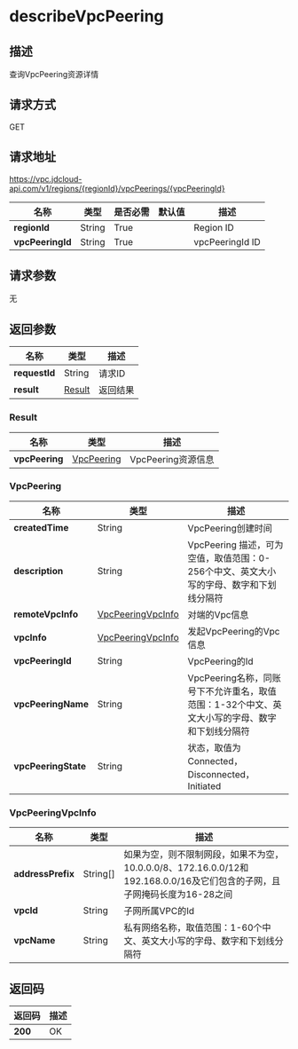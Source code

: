 # describeVpcPeering


## 描述
查询VpcPeering资源详情

## 请求方式
GET

## 请求地址
https://vpc.jdcloud-api.com/v1/regions/{regionId}/vpcPeerings/{vpcPeeringId}

|名称|类型|是否必需|默认值|描述|
|---|---|---|---|---|
|**regionId**|String|True||Region ID|
|**vpcPeeringId**|String|True||vpcPeeringId ID|

## 请求参数
无


## 返回参数
|名称|类型|描述|
|---|---|---|
|**requestId**|String|请求ID|
|**result**|[Result](##Result)|返回结果|


### <a name="Result">Result</a>
|名称|类型|描述|
|---|---|---|
|**vpcPeering**|[VpcPeering](##VpcPeering)|VpcPeering资源信息|
### <a name="VpcPeering">VpcPeering</a>
|名称|类型|描述|
|---|---|---|
|**createdTime**|String|VpcPeering创建时间|
|**description**|String|VpcPeering 描述，可为空值，取值范围：0-256个中文、英文大小写的字母、数字和下划线分隔符|
|**remoteVpcInfo**|[VpcPeeringVpcInfo](##VpcPeeringVpcInfo)|对端的Vpc信息|
|**vpcInfo**|[VpcPeeringVpcInfo](##VpcPeeringVpcInfo)|发起VpcPeering的Vpc信息|
|**vpcPeeringId**|String|VpcPeering的Id|
|**vpcPeeringName**|String|VpcPeering名称，同账号下不允许重名，取值范围：1-32个中文、英文大小写的字母、数字和下划线分隔符|
|**vpcPeeringState**|String|状态，取值为Connected，Disconnected，Initiated|
### <a name="VpcPeeringVpcInfo">VpcPeeringVpcInfo</a>
|名称|类型|描述|
|---|---|---|
|**addressPrefix**|String[]|如果为空，则不限制网段，如果不为空，10.0.0.0/8、172.16.0.0/12和192.168.0.0/16及它们包含的子网，且子网掩码长度为16-28之间|
|**vpcId**|String|子网所属VPC的Id|
|**vpcName**|String|私有网络名称，取值范围：1-60个中文、英文大小写的字母、数字和下划线分隔符|

## 返回码
|返回码|描述|
|---|---|
|**200**|OK|
